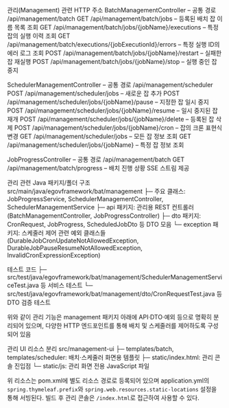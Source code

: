 관리(Management) 관련 HTTP 주소
BatchManagementController – 공통 경로 /api/management/batch
GET /api/management/batch/jobs – 등록된 배치 잡 이름 목록 조회
GET /api/management/batch/jobs/{jobName}/executions – 특정 잡의 실행 이력 조회
GET /api/management/batch/executions/{jobExecutionId}/errors – 특정 실행 ID의 에러 로그 조회
POST /api/management/batch/jobs/{jobName}/restart – 실패한 잡 재실행
POST /api/management/batch/jobs/{jobName}/stop – 실행 중인 잡 중지

SchedulerManagementController – 공통 경로 /api/management/scheduler
POST /api/management/scheduler/jobs – 새로운 잡 추가
POST /api/management/scheduler/jobs/{jobName}/pause – 지정한 잡 일시 중지
POST /api/management/scheduler/jobs/{jobName}/resume – 일시 중지된 잡 재개
POST /api/management/scheduler/jobs/{jobName}/delete – 등록된 잡 삭제
POST /api/management/scheduler/jobs/{jobName}/cron – 잡의 크론 표현식 변경
GET /api/management/scheduler/jobs – 모든 잡 정보 조회
GET /api/management/scheduler/jobs/{jobName} – 특정 잡 정보 조회

JobProgressController – 공통 경로 /api/management/batch
GET /api/management/batch/progress – 배치 진행 상황 SSE 스트림 제공

관리 관련 Java 패키지/폴더 구조
src/main/java/egovframework/bat/management
├─ 주요 클래스: JobProgressService, SchedulerManagementController, SchedulerManagementService
├─ api 패키지: 관리용 REST 컨트롤러 (BatchManagementController, JobProgressController)
├─ dto 패키지: CronRequest, JobProgress, ScheduledJobDto 등 DTO 모음
└─ exception 패키지: 스케줄러 제어 관련 예외 클래스들
(DurableJobCronUpdateNotAllowedException, DurableJobPauseResumeNotAllowedException, InvalidCronExpressionException)

테스트 코드
├─ src/test/java/egovframework/bat/management/SchedulerManagementServiceTest.java 등 서비스 테스트
└─ src/test/java/egovframework/bat/management/dto/CronRequestTest.java 등 DTO 검증 테스트

위와 같이 관리 기능은 management 패키지 아래에 API·DTO·예외 등으로 명확히 분리되어 있으며, 
다양한 HTTP 엔드포인트를 통해 배치 및 스케줄러를 제어하도록 구성되어 있음

관리 UI 리소스 분리
src/management-ui
├─ templates/batch, templates/scheduler: 배치·스케줄러 화면용 템플릿
├─ static/index.html: 관리 콘솔 진입점
└─ static/js: 관리 화면 전용 JavaScript 파일

위 리소스는 pom.xml에 별도 리소스 경로로 등록되어 있으며
application.yml의 `spring.thymeleaf.prefix`와
`spring.web.resources.static-locations` 설정을 통해 서빙된다.
빌드 후 관리 콘솔은 `/index.html`로 접근하여 사용할 수 있다.
